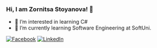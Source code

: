 ### Hi, I am Zornitsa Stoyanova! 👋
- 👀 I’m interested in learning C#
- 🌱 I’m currently learning Software Engineering at SoftUni.

[![Facebook](https://img.shields.io/badge/-Facebook-00B2FF?style=flat-square&logo=Facebook&logoColor=white)](https://www.facebook.com/profile.php?id=100000504615499)
[![LinkedIn]([https://img.shields.io/badge/-LinkedIn-0e76a8?style=flat-square&logo=Linkedin&logoColor=white)](https://www.linkedin.com/in/zornitsa-zlatkova-a2034b275](https://www.linkedin.com/in/zornitsa-stoyanova-a2034b275/)) 
<!---
Zornitsa728/Zornitsa728 is a ✨ special ✨ repository because its `README.md` (this file) appears on your GitHub profile.
You can click the Preview link to take a look at your changes.
--->
